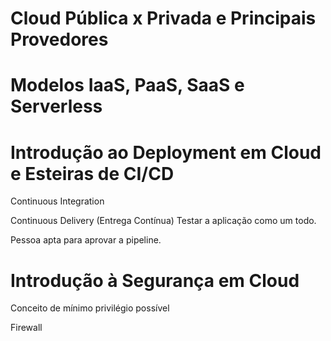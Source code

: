 # Cloud Pública x Privada e Principais Provedores

# Modelos IaaS, PaaS, SaaS e Serverless

# Introdução ao Deployment em Cloud e Esteiras de CI/CD

Continuous Integration 

Continuous Delivery (Entrega Contínua)
Testar a aplicação como um todo.

Pessoa apta para aprovar a pipeline.

# Introdução à Segurança em Cloud

Conceito de mínimo privilégio possível

Firewall